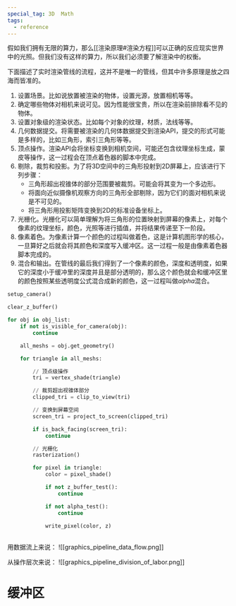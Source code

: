 ```yaml
---
special_tag: 3D  Math
tags:
  - reference
---
```

假如我们拥有无限的算力，那么[[渲染原理#渲染方程]]可以正确的反应现实世界中的光照。但我们没有这样的算力，所以我们必须要了解渲染中的权衡。

下面描述了实时渲染管线的流程，这并不是唯一的管线，但其中许多原理是放之四海而皆准的。

1. 设置场景。比如说放置被渲染的物体，设置光源，放置相机等等。
2. 确定哪些物体对相机来说可见。因为性能很宝贵，所以在渲染前排除看不见的物体。
3. 设置对象级的渲染状态。比如每个对象的纹理，材质，法线等等。
4. 几何数据提交。将需要被渲染的几何体数据提交到渲染API，提交的形式可能是多样的，比如三角形，索引三角形等等。
5. 顶点操作。渲染API会将坐标变换到相机空间，可能还包含纹理坐标生成，蒙皮等操作，这一过程会在顶点着色器的脚本中完成。
6. 剔除，裁剪和投影。为了将3D空间中的三角形投射到2D屏幕上，应该进行下列步骤：
	- 三角形超出视锥体的部分范围要被裁剪。可能会将其变为一个多边形。
	- 将面向近似摄像机观察方向的三角形全部剔除，因为它们的面对相机来说是不可见的。
	- 将三角形用投影矩阵变换到2D的标准设备坐标上。
7. 光栅化。光栅化可以简单理解为将三角形的位置映射到屏幕的像素上，对每个像素的纹理坐标，颜色，光照等进行插值，并将结果传递至下一阶段。
8. 像素着色。为像素计算一个颜色的过程叫做着色，这是计算机图形学的核心，一旦算好之后就会将其颜色和深度写入缓冲区。这一过程一般是由像素着色器脚本完成的。
9. 混合和输出。在管线的最后我们得到了一个像素的颜色，深度和透明度，如果它的深度小于缓冲里的深度并且是部分透明的，那么这个颜色就会和缓冲区里的颜色按照某些透明度公式混合成新的颜色，这一过程叫做$alpha$混合。

```python
setup_camera()

clear_z_buffer()

for obj in obj_list:
	if not is_visible_for_camera(obj):
		continue

	all_meshs = obj.get_geometry()

	for triangle in all_meshs:

		// 顶点级操作
		tri = vertex_shade(triangle)

		// 裁剪超出视锥体部分
		clipped_tri = clip_to_view(tri)

		// 变换到屏幕空间
		screen_tri = project_to_screen(clipped_tri)

		if is_back_facing(screen_tri):
			continue

		// 光栅化
		rasterization()

		for pixel in triangle:
			color = pixel_shade()

			if not z_buffer_test():
				continue

			if not alpha_test():
				continue
			
			write_pixel(color, z)	
		
```

用数据流上来说：
![[graphics_pipeline_data_flow.png]]

从操作层次来说：
![[graphics_pipeline_division_of_labor.png]]

# 缓冲区